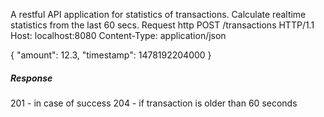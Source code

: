 A restful API application for statistics of transactions.
Calculate realtime statistics from the last 60 secs.
Request
http
POST /transactions HTTP/1.1
Host: localhost:8080
Content-Type: application/json

{
	"amount": 12.3,
	"timestamp": 1478192204000
}


##### Response
201 - in case of success
204 - if transaction is older than 60 seconds
